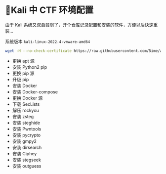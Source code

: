 # 🦉Kali 中 CTF 环境配置

由于 Kali 系统又双叒叕崩了，开个仓库记录配置和安装的软件，方便以后快速重装...

系统版本 `kali-linux-2022.4-vmware-amd64`

``` bash
wget -N --no-check-certificate https://raw.githubusercontent.com/5ime/auto_env/master/auto.sh && chmod +x auto.sh && bash auto.sh
```

- 更换 apt 源
- 安装 Python2 pip
- 更换 pip 源
- 升级 pip
- 安装 Docker 
- 安装 Docker-compose
- 更换 Docker 源
- 下载 SecLists
- 解压 rockyou
- 安装 zsteg
- 安装 steghide
- 安装 Pwntools
- 安装 pycrypto
- 安装 gmpy2
- 安装 dirsearch
- 安装 Ciphey
- 安装 stegseek
- 安装 outguess